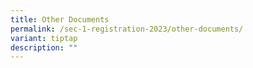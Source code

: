 ```yaml
---
title: Other Documents
permalink: /sec-1-registration-2023/other-documents/
variant: tiptap
description: ""
---
```

